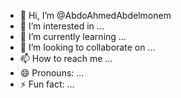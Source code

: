 - 👋 Hi, I’m @AbdoAhmedAbdelmonem
- 👀 I’m interested in ...
- 🌱 I’m currently learning ...
- 💞️ I’m looking to collaborate on ...
- 📫 How to reach me ...
- 😄 Pronouns: ...
- ⚡ Fun fact: ...

<!---
AbdoAhmedAbdelmonem/AbdoAhmedAbdelmonem is a ✨ special ✨ repository because its `README.md` (this file) appears on your GitHub profile.
You can click the Preview link to take a look at your changes.
--->
